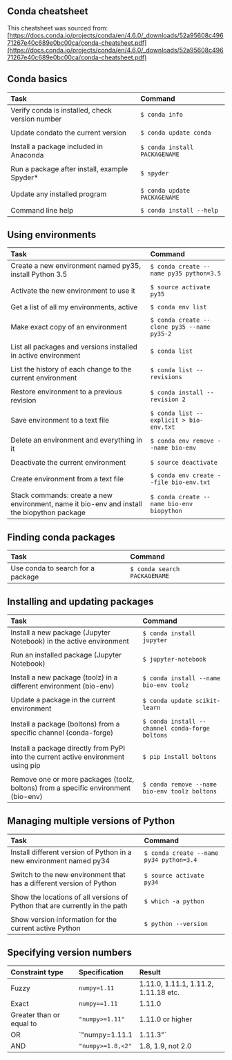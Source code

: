 ## Conda cheatsheet

This cheatsheet was sourced from: [https://docs.conda.io/projects/conda/en/4.6.0/_downloads/52a95608c49671267e40c689e0bc00ca/conda-cheatsheet.pdf](https://docs.conda.io/projects/conda/en/4.6.0/_downloads/52a95608c49671267e40c689e0bc00ca/conda-cheatsheet.pdf)

## Conda basics

|Task|Command|
|:--|:--|
|Verify conda is installed, check version number|`$ conda info`|
|||
|Update condato the current version|`$ conda update conda`|
|||
|Install a package included in Anaconda|`$ conda install PACKAGENAME`|
|||
|Run a package after install, example Spyder*|`$ spyder`|
|||
|Update any installed program|`$ conda update PACKAGENAME`|
|||
|Command line help|`$ conda install --help`|

## Using environments

|Task|Command|
|:--|:--|
|Create a new environment named py35, install Python 3.5|`$ conda create --name py35 python=3.5` |
|||
|Activate the new environment to use it|`$ source activate py35`|
|||
|Get a list of all my environments, active |`$ conda env list`|
|||
|Make exact copy of an environment|`$ conda create --clone py35 --name py35-2`|
|||
|List all packages and versions installed in active environment|`$ conda list`|
|||
|List the history of each change to the current environment|`$ conda list --revisions`|
|||
|Restore environment to a previous revision|`$ conda install --revision 2`|
|||
|Save environment to a text file|`$ conda list --explicit > bio-env.txt`|
|||
|Delete an environment and everything in it|`$ conda env remove --name bio-env`|
|||
|Deactivate the current environment |`$ source deactivate`|
|||
|Create environment from a text file|`$ conda env create --file bio-env.txt `|
|||
|Stack commands: create a new environment, name it bio-env and install the biopython package|`$ conda create --name bio-env biopython`|

## Finding conda packages

|Task|Command|
|:--|:--|
|Use conda to search for a package|`$ conda search PACKAGENAME`|

## Installing and updating packages

|Task|Command|
|:--|:--|
|Install a new package (Jupyter Notebook) in the active environment|`$ conda install jupyter`|
|||
|Run an installed package (Jupyter Notebook)|`$ jupyter-notebook`|
|||
|Install a new package (toolz) in a different environment (bio-env)|`$ conda install --name bio-env toolz`|
|||
|Update a package in the current environment|`$ conda update scikit-learn`|
|||
|Install a package (boltons) from a specific channel (conda-forge)|`$ conda install --channel conda-forge boltons`|
|||
|Install a package directly from PyPI into the current active environment using pip|`$ pip install boltons`|
|||
|Remove one or more packages (toolz, boltons) from a specific environment (bio-env)|`$ conda remove --name bio-env toolz boltons`|

## Managing multiple versions of Python

|Task|Command|
|:--|:--|
|Install different version of Python in a new environment named py34 |`$ conda create --name py34 python=3.4`|
|||
|Switch to the new environment that has a different version of Python|`$ source activate py34`|
|||
|Show the locations of all versions of Python that are currently in the path|`$ which -a python`|
|||
|Show version information for the current active Python|`$ python --version`|

## Specifying version numbers

|Constraint type|Specification|Result|
|:--|:--|:--|
|Fuzzy|`numpy=1.11`|1.11.0, 1.11.1, 1.11.2, 1.11.18 etc.|
|Exact|`numpy==1.11`|1.11.0|
|Greater than or equal to|`"numpy>=1.11"`|1.11.0 or higher|
|OR|`"numpy=1.11.1|1.11.3"`|1.11.1, 1.11.3|
|AND|`"numpy>=1.8,<2"`|1.8, 1.9, not 2.0|
